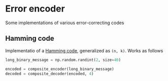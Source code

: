 # Error encoder

Some implementations of various error-correcting codes

## Hamming code

Implementatio of a [Hamming code](https://en.wikipedia.org/wiki/Hamming_code), generalized as `(n, k)`. Works as follows

```python
long_binary_message = np.random.randint(2, size=40)

encoded = composite_encoder(long_binary_message)
decoded = composite_decoder(encoded, 4)
```
